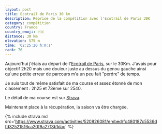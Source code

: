 ```yaml
---
layout: post
title: Ecotrail de Paris 30 km
description: Reprise de la compétition avec l'Ecotrail de Paris 30K
category: compétition
country: France
country_emoji: 🇫🇷
distance: 30 km
elevation: 575 m
time: '02:25:20 h:m:s'
rank: 76
---
```


Aujourd'hui j'étais au départ de l'[Ecotrail de Paris][1], sur le 30Km.
J'avais pour objectif 2h20 mais une douleur juste au dessus du genou
gauche ainsi qu'une petite erreur de parcours m'a un peu fait "perdre" de
temps.

Je suis tout de même satisfait de ma course et assez étonné de mon classement :
2h25 et 73ème sur 2540.

Le détail de ma course est sur [Strava][2].

Maintenant place à la récupération, la saison va être chargée.

{% include strava.md src='https://www.strava.com/activities/520826081/embed/fc480187c5536dfd32521516ca20f9a27f3b1dac' %}

[1]: https://www.traildeparis.com/
[2]: https://www.strava.com/athletes/6925704
